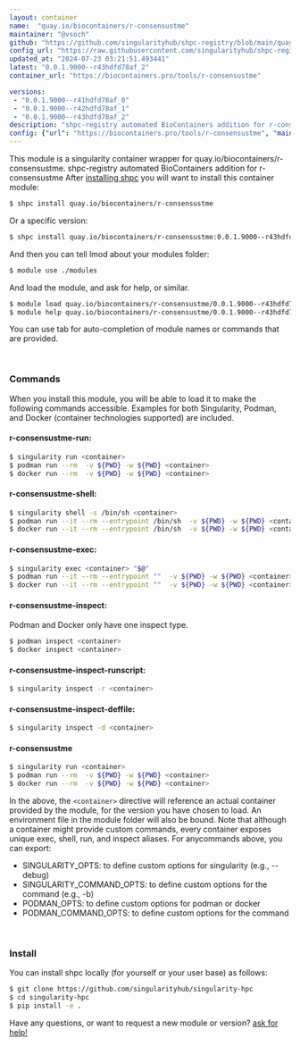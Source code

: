 ```yaml
---
layout: container
name:  "quay.io/biocontainers/r-consensustme"
maintainer: "@vsoch"
github: "https://github.com/singularityhub/shpc-registry/blob/main/quay.io/biocontainers/r-consensustme/container.yaml"
config_url: "https://raw.githubusercontent.com/singularityhub/shpc-registry/main/quay.io/biocontainers/r-consensustme/container.yaml"
updated_at: "2024-07-23 03:21:51.493441"
latest: "0.0.1.9000--r43hdfd78af_2"
container_url: "https://biocontainers.pro/tools/r-consensustme"

versions:
 - "0.0.1.9000--r41hdfd78af_0"
 - "0.0.1.9000--r42hdfd78af_1"
 - "0.0.1.9000--r43hdfd78af_2"
description: "shpc-registry automated BioContainers addition for r-consensustme"
config: {"url": "https://biocontainers.pro/tools/r-consensustme", "maintainer": "@vsoch", "description": "shpc-registry automated BioContainers addition for r-consensustme", "latest": {"0.0.1.9000--r43hdfd78af_2": "sha256:b9517baef001d6a72c6ab539b7c8236cd759cd2be64867196440bdaa0f7295e0"}, "tags": {"0.0.1.9000--r41hdfd78af_0": "sha256:5d420e05b149e5c169b6508157f02f478f38a4f2e6fa79341c3e959e3f0561b1", "0.0.1.9000--r42hdfd78af_1": "sha256:8329d045667c2faff49a96e6b408e673e9c5821c59860297049604189616cab4", "0.0.1.9000--r43hdfd78af_2": "sha256:b9517baef001d6a72c6ab539b7c8236cd759cd2be64867196440bdaa0f7295e0"}, "docker": "quay.io/biocontainers/r-consensustme"}
---
```


This module is a singularity container wrapper for quay.io/biocontainers/r-consensustme.
shpc-registry automated BioContainers addition for r-consensustme
After [installing shpc](#install) you will want to install this container module:


```bash
$ shpc install quay.io/biocontainers/r-consensustme
```

Or a specific version:

```bash
$ shpc install quay.io/biocontainers/r-consensustme:0.0.1.9000--r43hdfd78af_2
```

And then you can tell lmod about your modules folder:

```bash
$ module use ./modules
```

And load the module, and ask for help, or similar.

```bash
$ module load quay.io/biocontainers/r-consensustme/0.0.1.9000--r43hdfd78af_2
$ module help quay.io/biocontainers/r-consensustme/0.0.1.9000--r43hdfd78af_2
```

You can use tab for auto-completion of module names or commands that are provided.

<br>

### Commands

When you install this module, you will be able to load it to make the following commands accessible.
Examples for both Singularity, Podman, and Docker (container technologies supported) are included.

#### r-consensustme-run:

```bash
$ singularity run <container>
$ podman run --rm  -v ${PWD} -w ${PWD} <container>
$ docker run --rm  -v ${PWD} -w ${PWD} <container>
```

#### r-consensustme-shell:

```bash
$ singularity shell -s /bin/sh <container>
$ podman run --it --rm --entrypoint /bin/sh  -v ${PWD} -w ${PWD} <container>
$ docker run --it --rm --entrypoint /bin/sh  -v ${PWD} -w ${PWD} <container>
```

#### r-consensustme-exec:

```bash
$ singularity exec <container> "$@"
$ podman run --it --rm --entrypoint ""  -v ${PWD} -w ${PWD} <container> "$@"
$ docker run --it --rm --entrypoint ""  -v ${PWD} -w ${PWD} <container> "$@"
```

#### r-consensustme-inspect:

Podman and Docker only have one inspect type.

```bash
$ podman inspect <container>
$ docker inspect <container>
```

#### r-consensustme-inspect-runscript:

```bash
$ singularity inspect -r <container>
```

#### r-consensustme-inspect-deffile:

```bash
$ singularity inspect -d <container>
```



#### r-consensustme

```bash
$ singularity run <container>
$ podman run --rm  -v ${PWD} -w ${PWD} <container>
$ docker run --rm  -v ${PWD} -w ${PWD} <container>
```


In the above, the `<container>` directive will reference an actual container provided
by the module, for the version you have chosen to load. An environment file in the
module folder will also be bound. Note that although a container
might provide custom commands, every container exposes unique exec, shell, run, and
inspect aliases. For anycommands above, you can export:

 - SINGULARITY_OPTS: to define custom options for singularity (e.g., --debug)
 - SINGULARITY_COMMAND_OPTS: to define custom options for the command (e.g., -b)
 - PODMAN_OPTS: to define custom options for podman or docker
 - PODMAN_COMMAND_OPTS: to define custom options for the command

<br>

### Install

You can install shpc locally (for yourself or your user base) as follows:

```bash
$ git clone https://github.com/singularityhub/singularity-hpc
$ cd singularity-hpc
$ pip install -e .
```

Have any questions, or want to request a new module or version? [ask for help!](https://github.com/singularityhub/singularity-hpc/issues)